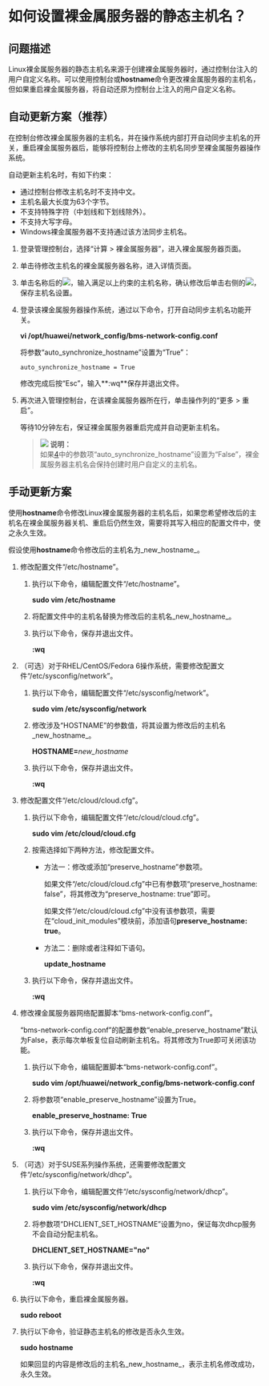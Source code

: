 # 如何设置裸金属服务器的静态主机名？<a name="bms_faq_0023"></a>

## 问题描述<a name="section1619013016"></a>

Linux裸金属服务器的静态主机名来源于创建裸金属服务器时，通过控制台注入的用户自定义名称。可以使用控制台或**hostname**命令更改裸金属服务器的主机名，但如果重启裸金属服务器，将自动还原为控制台上注入的用户自定义名称。

## 自动更新方案（推荐）<a name="section154902911814"></a>

在控制台修改裸金属服务器的主机名，并在操作系统内部打开自动同步主机名的开关，重启裸金属服务器后，能够将控制台上修改的主机名同步至裸金属服务器操作系统。

自动更新主机名时，有如下约束：

-   通过控制台修改主机名时不支持中文。
-   主机名最大长度为63个字节。
-   不支持特殊字符（中划线和下划线除外）。
-   不支持大写字母。
-   Windows裸金属服务器不支持通过该方法同步主机名。

1.  登录管理控制台，选择“计算 \> 裸金属服务器”，进入裸金属服务器页面。
2.  单击待修改主机名的裸金属服务器名称，进入详情页面。
3.  单击名称后的![](figures/icon-modify.png)，输入满足以上约束的主机名称，确认修改后单击右侧的![](figures/icon-ok.png)，保存主机名设置。
4.  <a name="li1574320984514"></a>登录该裸金属服务器操作系统，通过以下命令，打开自动同步主机名功能开关。

    **vi /opt/huawei/network\_config/bms-network-config.conf**

    将参数“auto\_synchronize\_hostname”设置为“True”：

    ```
    auto_synchronize_hostname = True
    ```

    修改完成后按“Esc”，输入**:wq**保存并退出文件。

5.  再次进入管理控制台，在该裸金属服务器所在行，单击操作列的“更多 \> 重启”。

    等待10分钟左右，保证裸金属服务器重启完成并自动更新主机名。

    >![](public_sys-resources/icon-note.gif) **说明：**   
    >如果[4](#li1574320984514)中的参数项“auto\_synchronize\_hostname”设置为“False”，裸金属服务器主机名会保持创建时用户自定义的主机名。  


## 手动更新方案<a name="section2033715325415"></a>

使用**hostname**命令修改Linux裸金属服务器的主机名后，如果您希望修改后的主机名在裸金属服务器关机、重启后仍然生效，需要将其写入相应的配置文件中，使之永久生效。

假设使用**hostname**命令修改后的主机名为_new\_hostname_。

1.  修改配置文件“/etc/hostname”。
    1.  执行以下命令，编辑配置文件“/etc/hostname”。

        **sudo vim /etc/hostname**

    2.  将配置文件中的主机名替换为修改后的主机名_new\_hostname_。
    3.  执行以下命令，保存并退出文件。

        **:wq**


2.  （可选）对于RHEL/CentOS/Fedora 6操作系统，需要修改配置文件“/etc/sysconfig/network”。
    1.  执行以下命令，编辑配置文件“/etc/sysconfig/network”。

        **sudo vim /etc/sysconfig/network**

    2.  修改涉及“HOSTNAME”的参数值，将其设置为修改后的主机名_new\_hostname_。

        **HOSTNAME=**_new\_hostname_

    3.  执行以下命令，保存并退出文件。

        **:wq**


3.  修改配置文件“/etc/cloud/cloud.cfg”。
    1.  执行以下命令，编辑配置文件“/etc/cloud/cloud.cfg”。

        **sudo vim /etc/cloud/cloud.cfg**

    2.  按需选择如下两种方法，修改配置文件。
        -   方法一：修改或添加“preserve\_hostname”参数项。

            如果文件“/etc/cloud/cloud.cfg”中已有参数项“preserve\_hostname: false”，将其修改为“preserve\_hostname: true”即可。

            如果文件“/etc/cloud/cloud.cfg”中没有该参数项，需要在“cloud\_init\_modules”模块前，添加语句**preserve\_hostname: true**。

        -   方法二：删除或者注释如下语句。

            **update\_hostname**


    3.  执行以下命令，保存并退出文件。

        **:wq**


4.  修改裸金属服务器网络配置脚本“bms-network-config.conf”。

    “bms-network-config.conf”的配置参数“enable\_preserve\_hostname”默认为False，表示每次单板复位自动刷新主机名。将其修改为True即可关闭该功能。

    1.  执行以下命令，编辑配置脚本“bms-network-config.conf”。

        **sudo vim /opt/huawei/network\_config/bms-network-config.conf**

    2.  将参数项“enable\_preserve\_hostname”设置为True。

        **enable\_preserve\_hostname: True**

    3.  执行以下命令，保存并退出文件。

        **:wq**


5.  （可选）对于SUSE系列操作系统，还需要修改配置文件“/etc/sysconfig/network/dhcp”。
    1.  执行以下命令，编辑配置文件“/etc/sysconfig/network/dhcp”。

        **sudo vim /etc/sysconfig/network/dhcp**

    2.  将参数项“DHCLIENT\_SET\_HOSTNAME”设置为no，保证每次dhcp服务不会自动分配主机名。

        **DHCLIENT\_SET\_HOSTNAME="no"**

    3.  执行以下命令，保存并退出文件。

        **:wq**


6.  执行以下命令，重启裸金属服务器。

    **sudo reboot**

7.  执行以下命令，验证静态主机名的修改是否永久生效。

    **sudo hostname**

    如果回显的内容是修改后的主机名_new\_hostname_，表示主机名修改成功，永久生效。


